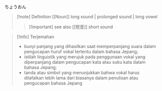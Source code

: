 ちょうおん
>[!note] Definition 
>[[Noun]]
>long sound | prolonged sound | long vowel 
> > [!important] see also
> > [[短音]] 
> > short sound

>[!info] Terjemahan
>- bunyi panjang yang dihasilkan saat memperpanjang suara dalam pengucapan huruf vokal tertentu dalam bahasa Jepang;  
>- istilah linguistik yang merujuk pada penggunaan vokal yang diperpanjang dalam pengucapan kata atau suku kata dalam bahasa Jepang;  
>- tanda atau simbol yang menunjukkan bahwa vokal harus dilafalkan lebih lama dari biasanya dalam penulisan atau pengucapan bahasa Jepang